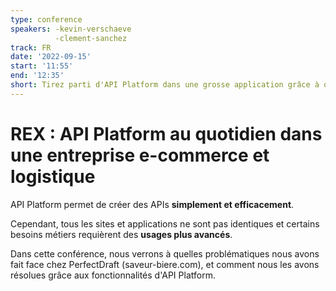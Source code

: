 ```yaml
---
type: conference
speakers: -kevin-verschaeve
          -clement-sanchez
track: FR
date: '2022-09-15'
start: '11:55'
end: '12:35'
short: Tirez parti d'API Platform dans une grosse application grâce à quelques tips and tricks.
---
```


# REX : API Platform au quotidien dans une entreprise e-commerce et logistique

API Platform permet de créer des APIs **simplement et efficacement**.

Cependant, tous les sites et applications ne sont pas identiques et certains besoins métiers requièrent des **usages plus avancés**.

Dans cette conférence, nous verrons à quelles problématiques nous avons fait face chez PerfectDraft (saveur-biere.com), et comment nous les avons résolues grâce aux fonctionnalités d'API Platform.








